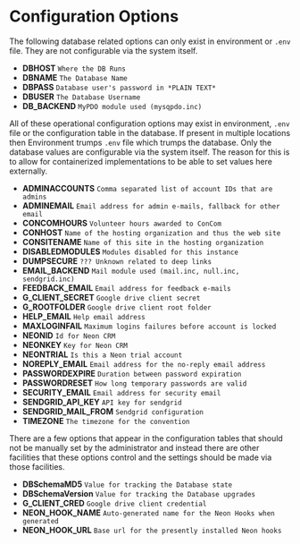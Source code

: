 # Configuration Options

The following database related options can only exist in environment or `.env` file. They are not configurable via the system itself.

* **DBHOST**              `Where the DB Runs`
* **DBNAME**              `The Database Name`
* **DBPASS**              `Database user's password in *PLAIN TEXT*`
* **DBUSER**              `The Database Username`
* **DB_BACKEND**          `MyPDO module used (mysqpdo.inc)`

All of these operational configuration options may exist in environment, `.env` file or the configuration table in the database. If present in multiple locations  then Environment trumps `.env` file which trumps the database. Only the database values are configurable via the system itself. The reason for this is to allow for containerized implementations to be able to set values here externally.

* **ADMINACCOUNTS**       `Comma separated list of account IDs that are admins`
* **ADMINEMAIL**          `Email address for admin e-mails, fallback for other email`
* **CONCOMHOURS**         `Volunteer hours awarded to ConCom`
* **CONHOST**             `Name of the hosting organization and thus the web site`
* **CONSITENAME**         `Name of this site in the hosting organization`
* **DISABLEDMODULES**     `Modules disabled for this instance`
* **DUMPSECURE**          `??? Unknown related to deep links`
* **EMAIL_BACKEND**       `Mail module used (mail.inc, null.inc, sendgrid.inc)`
* **FEEDBACK_EMAIL**      `Email address for feedback e-mails`
* **G_CLIENT_SECRET**     `Google drive client secret`
* **G_ROOTFOLDER**        `Google drive client root folder`
* **HELP_EMAIL**          `Help email address`
* **MAXLOGINFAIL**        `Maximum logins failures before account is locked`
* **NEONID**              `Id for Neon CRM`
* **NEONKEY**             `Key for Neon CRM`
* **NEONTRIAL**           `Is this a Neon trial account`
* **NOREPLY_EMAIL**       `Email address for the no-reply email address`
* **PASSWORDEXPIRE**      `Duration between password expiration`
* **PASSWORDRESET**       `How long temporary passwords are valid`
* **SECURITY_EMAIL**      `Email address for security email`
* **SENDGRID_API_KEY**    `API key for sendgrid`
* **SENDGRID_MAIL_FROM**  `Sendgrid configuration`
* **TIMEZONE**            `The timezone for the convention`

There are a few options that appear in the configuration tables that should not be manually set by the administrator and instead there are other facilities that these options control and the settings should be made via those facilities.

* **DBSchemaMD5**     `Value for tracking the Database state`
* **DBSchemaVersion** `Value for tracking the Database upgrades`
* **G_CLIENT_CRED**   `Google drive client credential`
* **NEON_HOOK_NAME**  `Auto-generated name for the Neon Hooks when generated`
* **NEON_HOOK_URL**   `Base url for the presently installed Neon hooks`
